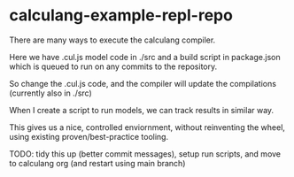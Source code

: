# calculang-example-repl-repo

There are many ways to execute the calculang compiler.

Here we have .cul.js model code in ./src and a build script in package.json which is queued to run on any commits to the repository.

So change the .cul.js code, and the compiler will update the compilations (currently also in ./src)

When I create a script to run models, we can track results in similar way.

This gives us a nice, controlled enviornment, without reinventing the wheel, using existing proven/best-practice tooling.

TODO: tidy this up (better commit messages), setup run scripts, and move to calculang org (and restart using main branch)
